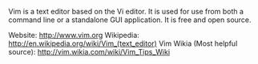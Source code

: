 Vim is a text editor based on the Vi editor. It is used for use from both a command line or a standalone GUI application. It is free and open source.

Website: http://www.vim.org
Wikipedia: http://en.wikipedia.org/wiki/Vim_(text_editor)
Vim Wikia (Most helpful source): http://vim.wikia.com/wiki/Vim_Tips_Wiki
